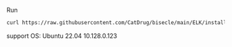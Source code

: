 Run
~~~bash
curl https://raw.githubusercontent.com/CatDrug/bisecle/main/ELK/install.sh | sh
~~~

support OS: Ubuntu 22.04
10.128.0.123